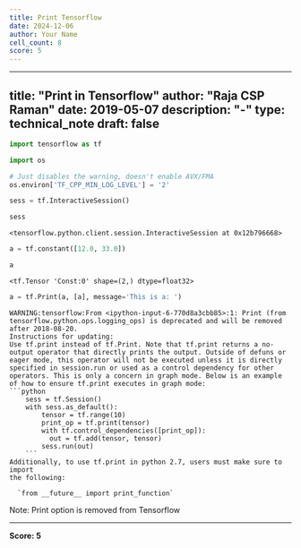 ```yaml
---
title: Print Tensorflow
date: 2024-12-06
author: Your Name
cell_count: 8
score: 5
---
```


---
title: "Print in Tensorflow"
author: "Raja CSP Raman"
date: 2019-05-07
description: "-"
type: technical_note
draft: false
---

```python
import tensorflow as tf

import os

# Just disables the warning, doesn't enable AVX/FMA
os.environ['TF_CPP_MIN_LOG_LEVEL'] = '2'
```


```python
sess = tf.InteractiveSession()
```


```python
sess
```




    <tensorflow.python.client.session.InteractiveSession at 0x12b796668>




```python
a = tf.constant([12.0, 33.0])
```


```python
a
```




    <tf.Tensor 'Const:0' shape=(2,) dtype=float32>




```python
a = tf.Print(a, [a], message='This is a: ')
```

    WARNING:tensorflow:From <ipython-input-6-770d8a3cbb85>:1: Print (from tensorflow.python.ops.logging_ops) is deprecated and will be removed after 2018-08-20.
    Instructions for updating:
    Use tf.print instead of tf.Print. Note that tf.print returns a no-output operator that directly prints the output. Outside of defuns or eager mode, this operator will not be executed unless it is directly specified in session.run or used as a control dependency for other operators. This is only a concern in graph mode. Below is an example of how to ensure tf.print executes in graph mode:
    ```python
        sess = tf.Session()
        with sess.as_default():
            tensor = tf.range(10)
            print_op = tf.print(tensor)
            with tf.control_dependencies([print_op]):
              out = tf.add(tensor, tensor)
            sess.run(out)
        ```
    Additionally, to use tf.print in python 2.7, users must make sure to import
    the following:
    
      `from __future__ import print_function`
    


Note: Print option is removed from Tensorflow


---
**Score: 5**